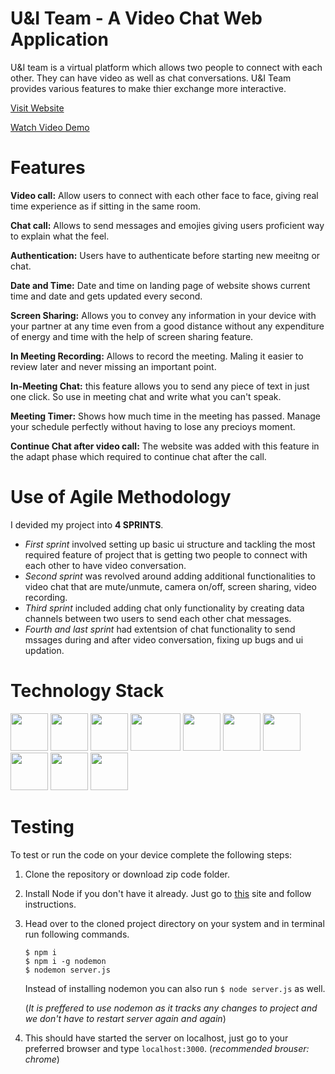 # U&I Team - A Video Chat Web Application
U&I team is a virtual platform which allows two people to connect with each other. They can have video as well as chat conversations. U&I Team provides various features to make thier exchange more interactive.

[Visit Website](https://cryptic-ravine-00904.herokuapp.com "U&I Team")

[Watch Video Demo](https://youtu.be/TJxPAqfR6TI)

# Features
 **Video call:** Allow users to connect with each other face to face, giving real time experience as if sitting in the same room.

**Chat call:**  Allows to send messages and emojies giving users proficient way to explain what the feel.

**Authentication:** Users have to authenticate before starting new meeitng or chat.

**Date and Time:** Date and time on landing page of website shows current time and date and gets updated every second.

**Screen Sharing:**  Allows you to convey any information in your device with your partner at any time even from a good distance without any expenditure of energy and time with the help of screen sharing feature.

**In Meeting Recording:** Allows to record the meeting. Maling it easier to review later and never missing an important point.

**In-Meeting Chat:** this feature allows you to send any piece of text in just one click. So use in meeting chat and write what you can't speak.

**Meeting Timer:** Shows how much time in the meeting has passed. Manage your schedule perfectly without having to lose any precioys moment.

**Continue Chat after video call:** The website was added with this feature in the adapt phase which required to continue chat after the call.


# Use of Agile Methodology
I devided my project into **4 SPRINTS**. 

- _First sprint_ involved setting up basic ui structure and tackling the most required feature of project that is getting two people to connect with each other to have video conversation.
- _Second sprint_ was revolved around adding additional functionalities to video chat that are mute/unmute, camera on/off, screen sharing, video recording.
- _Third sprint_ included adding chat only functionality by creating data channels between two users to send each other chat messages.
- _Fourth and last sprint_ had extentsion of chat functionality to send mssages during and after video conversation, fixing up bugs and ui updation.


# Technology Stack
 <p float="left">   
   <img src="https://ik.imagekit.io/48vhb7pknty/ejs_pz6VKZxC2.png" width="60" height="60"> 
   
   <img src="https://cdn2.iconfinder.com/data/icons/designer-skills/128/code-programming-javascript-software-develop-command-language-256.png" width="60" height="60">   

   <img src="https://cdn3.iconfinder.com/data/icons/popular-services-brands/512/node-256.png" width="60" height="60">  
   
   <img src="https://miro.medium.com/max/800/1*9AbbVli10NreTXCpiVYEOQ.png" width="80" height="60">  

   <img src="https://ik.imagekit.io/48vhb7pknty/socketIO_T2sdQyznI.png" width="60" height="60">   

   <img src="https://ik.imagekit.io/48vhb7pknty/webRTC_Rq_XT4cWvK.png" width="60" height="60">  

   <img src="https://ik.imagekit.io/48vhb7pknty/passport_t91H6v4nL.png" width="60" height="60">
   
   <img src="https://ik.imagekit.io/48vhb7pknty/mongo_GOU-9AvOM.png" width="60" height="60"> 

   <img src="https://img.icons8.com/color/64/000000/git.png" width="60" height="60"> 

   <img src="https://ik.imagekit.io/48vhb7pknty/git_J9FDXTySH.png" width="60" height="60"> 
   <p>


# Testing

To test or run the code on your device complete the following steps: 

1. Clone the repository or download zip code folder.
2. Install Node if you don't have it already. Just go to [this](https://nodejs.org/en/) site and follow instructions.
3. Head over to the cloned project directory on your system and in terminal run following commands.
    ```
    $ npm i
    $ npm i -g nodemon
    $ nodemon server.js
    ```
    Instead of installing nodemon you can also run ```
    $ node server.js ``` as well. 

    (_It is preffered to use nodemon as it tracks any changes to project and we don't have to restart server again and again_)
4. This should have started the server on localhost, just go to your preferred browser and type ```localhost:3000```. (_recommended brouser: chrome_)
